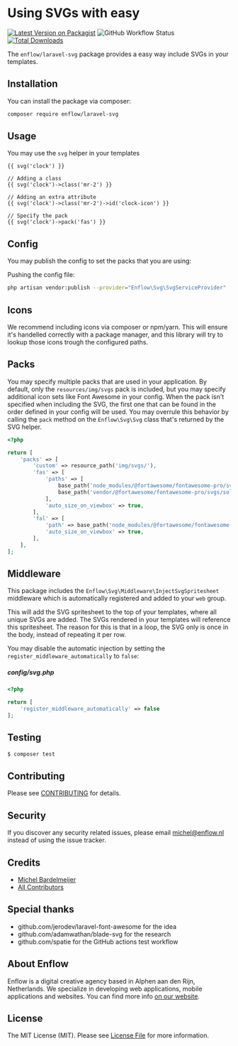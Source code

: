 # Using SVGs with easy

[![Latest Version on Packagist](https://img.shields.io/packagist/v/enflow/laravel-svg.svg?style=flat-square)](https://packagist.org/packages/enflow/laravel-svg)
![GitHub Workflow Status](https://img.shields.io/github/workflow/status/enflow/laravel-svg/run-tests?label=tests)
[![Total Downloads](https://img.shields.io/packagist/dt/enflow/laravel-svg.svg?style=flat-square)](https://packagist.org/packages/enflow/laravel-svg)

The `enflow/laravel-svg` package provides a easy way include SVGs in your templates.

## Installation
You can install the package via composer:

``` bash
composer require enflow/laravel-svg
```

## Usage
You may use the `svg` helper in your templates

```blade
{{ svg('clock') }}

// Adding a class
{{ svg('clock')->class('mr-2') }}

// Adding an extra attribute
{{ svg('clock')->class('mr-2')->id('clock-icon') }}

// Specify the pack
{{ svg('clock')->pack('fas') }}
```

## Config

You may publish the config to set the packs that you are using:

Pushing the config file:
``` bash
php artisan vendor:publish --provider="Enflow\Svg\SvgServiceProvider"
```

## Icons
We recommend including icons via composer or npm/yarn. This will ensure it's handelled correctly with a package manager, and this library will try to lookup those icons trough the configured paths.

## Packs
You may specify multiple packs that are used in your application. By default, only the `resources/img/svgs` pack is included, but you may specify additional icon sets like Font Awesome in your config. When the pack isn't specified when including the SVG, the first one that can be found in the order defined in your config will be used. You may overrule this behavior by calling the `pack` method on the `Enflow\Svg\Svg` class that's returned by the SVG helper.

```php
<?php

return [
    'packs' => [
        'custom' => resource_path('img/svgs/'),
        'fas' => [
            'paths' => [
                base_path('node_modules/@fortawesome/fontawesome-pro/svgs/solid/'),
                base_path('vendor/@fortawesome/fontawesome-pro/svgs/solid/')
            ],
            'auto_size_on_viewbox' => true,
        ],
        'fal' => [
            'path' => base_path('node_modules/@fortawesome/fontawesome-pro/svgs/light/'),
            'auto_size_on_viewbox' => true,
        ],
    ],
];
```

## Middleware
This package includes the `Enflow\Svg\Middleware\InjectSvgSpritesheet` middleware which is automatically registered and added to your `web` group. 

This will add the SVG spritesheet to the top of your templates, where all unique SVGs are added. The SVGs rendered in your templates will reference this spritesheet. The reason for this is that in a loop, the SVG only is once in the body, instead of repeating it per row.

You may disable the automatic injection by setting the `register_middleware_automatically` to `false`:

##### config/svg.php
```php
<?php

return [
    'register_middleware_automatically' => false
];
```


## Testing
``` bash
$ composer test
```

## Contributing
Please see [CONTRIBUTING](CONTRIBUTING.md) for details.

## Security
If you discover any security related issues, please email michel@enflow.nl instead of using the issue tracker.

## Credits
- [Michel Bardelmeijer](https://github.com/mbardelmeijer)
- [All Contributors](../../contributors)

## Special thanks
- github.com/jerodev/laravel-font-awesome for the idea
- github.com/adamwathan/blade-svg for the research
- github.com/spatie for the GitHub actions test workflow

## About Enflow
Enflow is a digital creative agency based in Alphen aan den Rijn, Netherlands. We specialize in developing web applications, mobile applications and websites. You can find more info [on our website](https://enflow.nl/en).

## License
The MIT License (MIT). Please see [License File](LICENSE.md) for more information.
